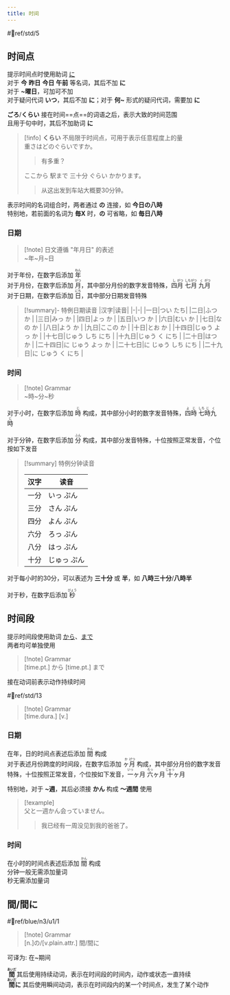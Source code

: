 ```yaml
---
title: 时间
---
```

 #📖ref/std/5  


## 时间点

提示时间点时使用助词 [に](../4.particle/1.basic%20particle/に.md#提示时间点)  
对于 **今** **昨日** **今日** **午前** 等名词，其后不加 **に**  
对于 **~曜日**，可加可不加  
对于疑问代词 **いつ**，其后不加 **に**；对于 **何~** 形式的疑问代词，需要加 **に**  

**ごろ**/**くらい** 接在时间==点==的词语之后，表示大致的时间范围  
且用于句中时，其后不加助词 **に**  

> [!info] **くらい** 不局限于时间点，可用于表示任意程度上的量  
> 重さはどのぐらいですか。  
> > 有多重？  
>
> ここから 駅まで 三十分 ぐらい かかります。
> > 从这出发到车站大概要30分钟。  

表示时间的名词组合时，两者通过 **の** 连接，如 **今日の八時**  
特别地，若前面的名词为 **毎X** 时，**の** 可省略，如 **毎日八時**  
### 日期  
> [!note] 日文遵循 "年月日" 的表述  
> ~年~月~日

对于年份，在数字后添加 <ruby>年<rt>ねん</rt></ruby>  
对于月份，在数字后添加 <ruby>月<rt>がつ</rt></ruby>，其中部分月份的数字发音特殊，<ruby>四<rt>し</rt>月<rt>がつ</rt></ruby> <ruby>七<rt>しち</rt>月<rt>がつ</rt></ruby> <ruby>九<rt>く</rt>月<rt>がつ</rt></ruby>  
对于日期，在数字后添加 <ruby>日<rt>にち</rt></ruby>，其中部分日期发音特殊  
> [!summary]- 特例日期读音
> |汉字|读音|
> |-|-|
> |一日|つい たち|
> |二日|ふつ か |
> |三日|みっ か |
> |四日|よっ か |
> |五日|いつ か |
> |六日|むい か |
> |七日|なの か |
> |八日|よう か |
> |九日|ここの か |
> |十日|とお か |
> |十四日|じゅう よっ か |
> |十七日|じゅう しち にち |
> |十九日|じゅう く にち |
> |二十日|はつ か |
> |二十四日|に じゅう よっ か |
> |二十七日|に じゅう しち にち |
> |二十九日|に じゅう く にち |

### 时间

> [!note] Grammar  
> ~時~分~秒  

对于小时，在数字后添加 <ruby>時<rt>じ</rt></ruby> 构成，其中部分小时的数字发音特殊，<ruby>四<rt>よ</rt>時<rt>じ</rt></ruby> <ruby>七<rt>しち</rt>時<rt>じ</rt></ruby> <ruby>九<rt>く</rt>時<rt>じ</rt></ruby>  

对于分钟，在数字后添加 <ruby>分<rt>ふん</rt></ruby> 构成，其中部分发音特殊，十位按照正常发音，个位按如下发音  

> [!summary] 特例分钟读音
> 
> | 汉字  | 读音     |
> | --- | ------ |
> | 一分  | いっ ぷん  |
> | 三分  | さん ぷん  |
> | 四分  | よん ぷん  |
> | 六分  | ろっ ぷん  |
> | 八分  | はっ ぷん  |
> | 十分  | じゅっ ぷん |

对于每小时的30分，可以表述为 **三十分** 或 **半**，如 **八時三十分**/**八時半**  

对于秒，在数字后添加 <ruby>秒<rt>びょう</rt></ruby>  

## 时间段
提示时间段使用助词 [から](../4.particle/1.basic%20particle/から.md#提示时间段的起点)、[まで](../4.particle/1.basic%20particle/まで.md#提示时间段的终点)  
两者均可单独使用  

> [!note] Grammar  
> [time.pt.] から [time.pt.] まで  

接在动词前表示动作持续时间  

 #📖ref/std/13  

> [!note] Grammar  
> [time.dura.] [v.]  

### 日期

在年，日的时间点表述后添加 <ruby>間<rt>かん</rt></ruby> 构成  
对于表述月份跨度的时间段，在数字后添加 <ruby>ヶ<rt>か</rt>月<rt>げつ</rt></ruby> 构成，其中部分月份的数字发音特殊，十位按照正常发音，个位按如下发音，<ruby>一<rt>いっ</rt>ヶ月</ruby> <ruby>六<rt>ろっ</rt>ヶ月</ruby> <ruby>十<rt>じゅっ</rt>ヶ月</ruby>  

特别地，对于 **~週**，其后必须接 **かん** 构成 **～週間** 使用  
> [!example]  
> 父と一週かん会っていません。  
> > 我已经有一周没见到我的爸爸了。  

### 时间

在小时的时间点表述后添加 <ruby>間<rt>かん</rt></ruby> 构成  
分钟一般无需添加量词  
秒无需添加量词  

## 間/間に

 #📖ref/blue/n3/u1/1  

> [!note] Grammar  
> [n.]の/[v.plain.attr.] 間/間に  

可译为: 在~期间  

<b><ruby>間<rt>あいだ</rt></ruby></b> 其后使用持续动词，表示在时间段的时间内，动作或状态一直持续  
<b><ruby>間<rt>あいだ</rt>に</ruby></b> 其后使用瞬间动词，表示在时间段内的某一个时间点，发生了某个动作  
